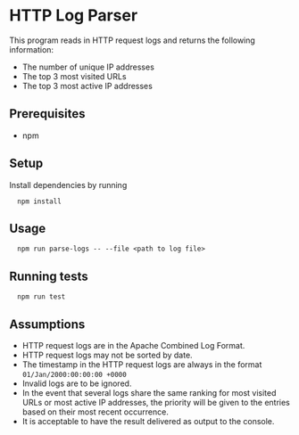 # HTTP Log Parser

This program reads in HTTP request logs and returns the following information:

- The number of unique IP addresses
- The top 3 most visited URLs
- The top 3 most active IP addresses

## Prerequisites

- npm

## Setup

Install dependencies by running

```
  npm install
```

## Usage

```
  npm run parse-logs -- --file <path to log file>
```

## Running tests

```
  npm run test
```

## Assumptions

- HTTP request logs are in the Apache Combined Log Format.
- HTTP request logs may not be sorted by date.
- The timestamp in the HTTP request logs are always in the format `01/Jan/2000:00:00:00 +0000`
- Invalid logs are to be ignored.
- In the event that several logs share the same ranking for most visited URLs or most active IP addresses, the priority will be given to the entries based on their most recent occurrence.
- It is acceptable to have the result delivered as output to the console.
